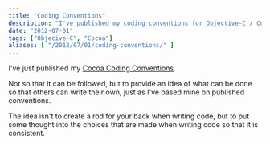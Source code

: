 ```yaml
---
title: "Coding Conventions"
description: "I've published my coding conventions for Objective-C / Cocoa."
date: "2012-07-01"
tags: ["Objecive-C", "Cocoa"]
aliases: [ "/2012/07/01/coding-conventions/" ]
---
```


I've just published my
[Cocoa Coding Conventions](/cocoa-coding-conventions).

Not so that it can be followed, but to provide an idea of what can be done so
that others can write their own, just as I've based mine on published
conventions.

The idea isn't to create a rod for your back when writing code, but to put some
thought into the choices that are made when writing code so that it is consistent.
